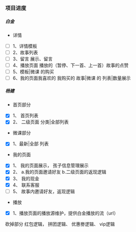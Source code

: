 ### 项目进度
##### 白金
- 详情
- [ ] 1、详情模板
- [ ] 2、故事列表
- [ ] 3、留言  展示、留言
- [ ] 4、播放页面 播放的（暂停、下一首、上一首）故事的点赞
- [ ] 5、模板|微课 的购买
- [ ] 6、我的页面我喜欢的 我购买的 故事|微课 的 列表|数量展示

##### 杨建
- 首页部分
- [x] 1、 首页列表
- [x] 2、 二级页面 分类|全部列表
- 微课部分
- [x] 1、最新|全部 列表
- 我的页面
- [x] 1、 我的页面展示， 孩子信息管理展示
- [x] 2、 a.我的页面邀请好友 b.二级页面的返现逻辑
- [x] 3、 我的现金
- [x] 4、 联系客服
- [ ] 5、 故事内邀请好友，返现逻辑
- 播放
- [x] 1、播放页面的播放源维护，提供白金播放的流（url）


砍掉部分
红包逻辑， 拼团逻辑、 优惠劵逻辑、 vip逻辑
